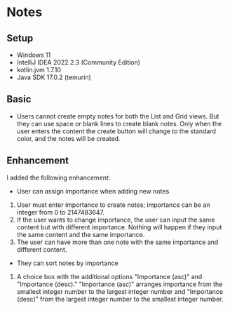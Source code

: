 # Notes

## Setup
* Windows 11
* IntelliJ IDEA 2022.2.3 (Community Edition)
* kotlin.jvm 1.7.10
* Java SDK 17.0.2 (temurin)

## Basic
- Users cannot create empty notes for both the List and Grid views. But they can use space or blank lines to create blank notes. Only when the user enters the content the create button will change to the standard color, and the notes will be created.

## Enhancement 
I added the following enhancement:
- User can assign importance when adding new notes
1. User must enter importance to create notes; importance can be an integer from 0 to 2147483647.
2. If the user wants to change importance, the user can input the same content but with different importance. Nothing will happen if they input the same content and the same importance.
3. The user can have more than one note with the same importance and different content.

- They can sort notes by importance
1. A choice box with the additional options "Importance (asc)" and "Importance (desc)." "Importance (asc)" arranges importance from the smallest integer number to the largest integer number and "Importance (desc)" from the largest integer number to the smallest integer number.
